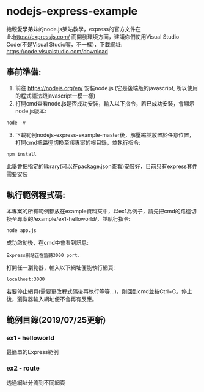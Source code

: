 # nodejs-express-example
給親愛學弟妹的node.js架站教學，express的官方文件在此:https://expressjs.com/
而開發環境方面，建議你們使用Visual Studio Code(不是Visual Studio喔，不一樣)，下載網址: https://code.visualstudio.com/download

## 事前準備:
1. 前往 https://nodejs.org/en/ 安裝node.js 
  (它是後端版的javascript, 所以使用的程式語法跟javascript一模一樣)
2. 打開cmd查看node.js是否成功安裝，輸入以下指令，若已成功安裝，會顯示node.js版本:
```
node -v
```
3. 下載範例nodejs-express-example-master後，解壓縮並放置於任意位置，打開cmd把路徑切換至該專案的根目錄，並執行指令:
```
npm install
```
此舉會把指定的library(可以在package.json查看)安裝好，目前只有express套件需要安裝

## 執行範例程式碼:
本專案的所有範例都放在example資料夾中，以ex1為例子，請先把cmd的路徑切換至專案的/example/ex1-helloworld/，並執行指令:
```
node app.js
```
成功啟動後，在cmd中會看到訊息:
```
Express網站正在監聽3000 port.
```
打開任一瀏覧器，輸入以下網址便能執行網頁:
```
localhost:3000
```

若要停止網頁(需要更改程式碼後再執行等等...)，則回到cmd並按Ctrl+C。停止後，瀏覧器輸入網址便不會再有反應。

## 範例目錄(2019/07/25更新)
### ex1 - helloworld
最簡單的Express範例
### ex2 - route
透過網址分流到不同網頁
